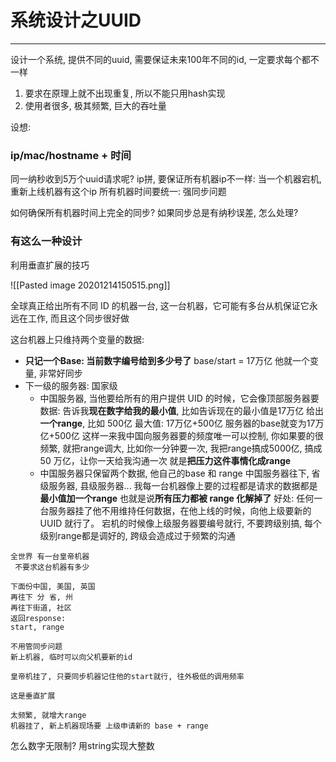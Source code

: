# 系统设计之UUID

---

设计一个系统, 提供不同的uuid, 需要保证未来100年不同的id, 一定要求每个都不一样
1) 要求在原理上就不出现重复, 所以不能只用hash实现
2) 使用者很多, 极其频繁, 巨大的吞吐量


设想:


### ip/mac/hostname + 时间
  同一纳秒收到5万个uuid请求呢?
  ip拼, 要保证所有机器ip不一样: 当一个机器宕机, 重新上线机器有这个ip
所有机器时间要统一: 强同步问题

如何确保所有机器时间上完全的同步?
  如果同步总是有纳秒误差, 怎么处理?
  
###  有这么一种设计

利用垂直扩展的技巧

![[Pasted image 20201214150515.png]]

全球真正给出所有不同 ID 的机器一台, 
这一台机器，它可能有多台从机保证它永远在工作, 而且这个同步很好做

这台机器上只维持两个变量的数据: 
- **只记一个Base: 当前数字编号给到多少号了** base/start = 17万亿
     他就一个变量, 非常好同步
- 下一级的服务器: 国家级
    - 中国服务器, 当他要给所有的用户提供 UID 的时候，它会像顶部服务器要数据: 
       告诉我**现在数字给我的最小值**, 比如告诉现在的最小值是17万亿
       给出**一个range**, 比如 500亿
       最大值: 17万亿+500亿
       服务器的base就变为17万亿+500亿
       这样一来我中国向服务器要的频度唯一可以控制, 你如果要的很频繁, 就把range调大, 比如你一分钟要一次, 我把range搞成5000亿, 搞成50 万亿，让你一天给我沟通一次
       就是**把压力这件事情化成range**
    - 中国服务器只保留两个数据, 他自己的base 和 range
       中国服务器往下, 省级服务器, 县级服务器...
       我每一台机器像上要的过程都是请求的数据都是**最小值加一个range**
       也就是说**所有压力都被 range 化解掉了**
好处:
   任何一台服务器挂了他不用维持任何数据，在他上线的时候，向他上级要新的 UUID 就行了。
   宕机的时候像上级服务器要编号就行, 不要跨级别搞, 每个级别range都是调好的, 跨级会造成过于频繁的沟通

```text
全世界 有一台皇帝机器
 不要求这台机器有多少

下面份中国, 美国, 英国
再往下 分 省, 州
再往下街道, 社区
返回response:
start, range

不用管同步问题
新上机器, 临时可以向父机要新的id

皇帝机挂了, 只要同步机器记住他的start就行, 往外极低的调用频率

这是垂直扩展

太频繁, 就增大range
机器挂了, 新上机器现场要 上级申请新的 base + range
```

怎么数字无限制?
用string实现大整数

  